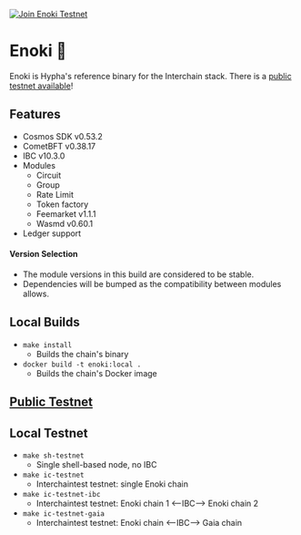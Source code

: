 [![Join Enoki Testnet](https://github.com/hyphacoop/cosmos-enoki/actions/workflows/join-testnet.yml/badge.svg)](https://github.com/hyphacoop/cosmos-enoki/actions/workflows/join-testnet.yml)

# Enoki 🍄

Enoki is Hypha's reference binary for the Interchain stack. There is a [public testnet available](/testnet/README.md)!

## Features

* Cosmos SDK v0.53.2
* CometBFT v0.38.17
* IBC v10.3.0
* Modules
  * Circuit
  * Group
  * Rate Limit
  * Token factory
  * Feemarket v1.1.1
  * Wasmd v0.60.1
* Ledger support

#### Version Selection

* The module versions in this build are considered to be stable.
* Dependencies will be bumped as the compatibility between modules allows.

## Local Builds

- `make install`
  - Builds the chain's binary
- `docker build -t enoki:local .`
  - Builds the chain's Docker image

## [Public Testnet](/testnet/README.md)

## Local Testnet

- `make sh-testnet`
  - Single shell-based node, no IBC
- `make ic-testnet`
  - Interchaintest testnet: single Enoki chain
- `make ic-testnet-ibc`
  - Interchaintest testnet: Enoki chain 1 <--IBC--> Enoki chain 2
- `make ic-testnet-gaia`
  - Interchaintest testnet: Enoki chain <--IBC--> Gaia chain

